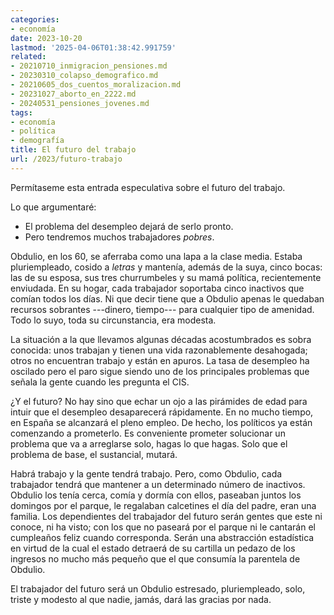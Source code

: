 ```yaml
---
categories:
- economía
date: 2023-10-20
lastmod: '2025-04-06T01:38:42.991759'
related:
- 20210710_inmigracion_pensiones.md
- 20230310_colapso_demografico.md
- 20210605_dos_cuentos_moralizacion.md
- 20231027_aborto_en_2222.md
- 20240531_pensiones_jovenes.md
tags:
- economía
- política
- demografía
title: El futuro del trabajo
url: /2023/futuro-trabajo
---
```


Permítaseme esta entrada especulativa sobre el futuro del trabajo.

Lo que argumentaré:
* El problema del desempleo dejará de serlo pronto.
* Pero tendremos muchos trabajadores _pobres_.

Obdulio, en los 60, se aferraba como una lapa a la clase media. Estaba pluriempleado, cosido a _letras_ y mantenía, además de la suya, cinco bocas: las de su esposa, sus tres churrumbeles y su mamá política, recientemente enviudada. En su hogar, cada trabajador soportaba cinco inactivos que comían todos los días. Ni que decir tiene que a Obdulio apenas le quedaban recursos sobrantes ---dinero, tiempo--- para cualquier tipo de amenidad. Todo lo suyo, toda su circunstancia, era modesta.

La situación a la que llevamos algunas décadas acostumbrados es sobra conocida: unos trabajan y tienen una vida razonablemente desahogada; otros no encuentran trabajo y están en apuros. La tasa de desempleo ha oscilado pero el paro sigue siendo uno de los principales problemas que señala la gente cuando les pregunta el CIS.

¿Y el futuro? No hay sino que echar un ojo a las pirámides de edad para intuir que el desempleo desaparecerá rápidamente. En no mucho tiempo, en España se alcanzará el pleno empleo. De hecho, los políticos ya están comenzando a prometerlo. Es conveniente prometer solucionar un problema que va a arreglarse solo, hagas lo que hagas. Solo que el problema de base, el sustancial, mutará.

Habrá trabajo y la gente tendrá trabajo. Pero, como Obdulio, cada trabajador tendrá que mantener a un determinado número de inactivos. Obdulio los tenía cerca, comía y dormía con ellos, paseaban juntos los domingos por el parque, le regalaban calcetines el día del padre, eran una familia. Los dependientes del trabajador del futuro serán gentes que este ni conoce, ni ha visto; con los que no paseará por el parque ni le cantarán el cumpleaños feliz cuando corresponda. Serán una abstracción estadística en virtud de la cual el estado detraerá de su cartilla un pedazo de los ingresos no mucho más pequeño que el que consumía la parentela de Obdulio.

El trabajador del futuro será un Obdulio estresado, pluriempleado, solo, triste y modesto al que nadie, jamás, dará las gracias por nada.